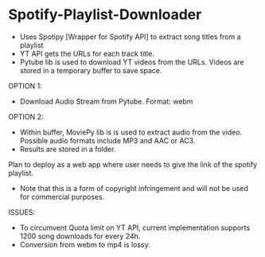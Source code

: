 # Spotify-Playlist-Downloader

* Uses Spotipy [Wrapper for Spotify API] to extract song titles from a playlist
* YT API gets the URLs for each track title.
* Pytube lib is used to download YT videos from the URLs. Videos are stored in a temporary buffer to save space. 


OPTION 1:
* Download Audio Stream from Pytube. Format: webm

OPTION 2:
* Within buffer, MoviePy lib is is used to extract audio from the video. Possible audio formats include MP3 and AAC or AC3.
* Results are stored in a folder.

Plan to deploy as a web app where user needs to give the link of the spotify playlist.

* Note that this is a form of copyright infringement and will not be used for commercial purposes.

ISSUES:
* To circumvent Quota limit on YT API, current implementation supports 1200 song downloads for every 24h.
* Conversion from webm to mp4 is lossy.

